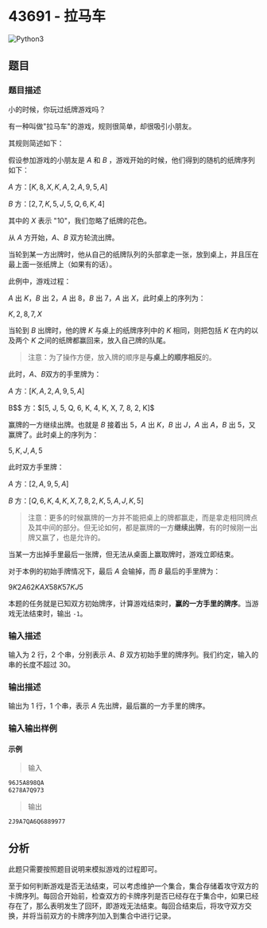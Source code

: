 # 43691 - 拉马车

![Python3](https://img.shields.io/badge/Python3-AC-green)

## 题目

### 题目描述

小的时候，你玩过纸牌游戏吗？

有一种叫做"拉马车"的游戏，规则很简单，却很吸引小朋友。

其规则简述如下：

假设参加游戏的小朋友是 $A$ 和 $B$ ，游戏开始的时候，他们得到的随机的纸牌序列如下：

$A$ 方：$[K, 8, X, K, A, 2, A, 9, 5, A]$

$B$ 方：$[2, 7, K, 5, J, 5, Q, 6, K, 4]$

其中的 $X$ 表示 "10"，我们忽略了纸牌的花色。

从 $A$ 方开始，$A$、$B$ 双方轮流出牌。

当轮到某一方出牌时，他从自己的纸牌队列的头部拿走一张，放到桌上，并且压在最上面一张纸牌上（如果有的话）。

此例中，游戏过程：

$A$ 出 $K$，$B$ 出 $2$，$A$ 出 $8$，$B$ 出 $7$，$A$ 出 $X$，此时桌上的序列为：

$K,2,8,7,X$

当轮到 $B$ 出牌时，他的牌 $K$ 与桌上的纸牌序列中的 $K$ 相同，则把包括 $K$ 在内的以及两个 $K$ 之间的纸牌都赢回来，放入自己牌的队尾。

> 注意：为了操作方便，放入牌的顺序是**与桌上的顺序相反**的。

此时，$A、B$双方的手里牌为：

$A$ 方：$[K, A, 2, A, 9, 5, A]$

B\$$ 方：$[5, J, 5, Q, 6, K, 4, K, X, 7, 8, 2, K]\$

赢牌的一方继续出牌。也就是 $B$ 接着出 $5$，$A$ 出 $K$，$B$ 出 $J$，$A$ 出 $A$，$B$ 出 $5$，又赢牌了。此时桌上的序列为：

$5,K,J,A,5$

此时双方手里牌：

$A$ 方：$[2, A, 9, 5, A]$

$B$ 方：$[Q, 6, K, 4, K, X, 7, 8, 2, K, 5, A, J, K, 5]$

> 注意：更多的时候赢牌的一方并不能把桌上的牌都赢走，而是拿走相同牌点及其中间的部分。但无论如何，都是赢牌的一方**继续出牌**，有的时候刚一出牌又赢了，也是允许的。

当某一方出掉手里最后一张牌，但无法从桌面上赢取牌时，游戏立即结束。

对于本例的初始手牌情况下，最后 $A$ 会输掉，而 $B$ 最后的手里牌为：

$9K2A62KAX58K57KJ5$

本题的任务就是已知双方初始牌序，计算游戏结束时，**赢的一方手里的牌序**。当游戏无法结束时，输出 `-1`。

### 输入描述

输入为 2 行，2 个串，分别表示 $A、B$ 双方初始手里的牌序列。我们约定，输入的串的长度不超过 30。

### 输出描述

输出为 1 行，1 个串，表示 $A$ 先出牌，最后赢的一方手里的牌序。

### 输入输出样例

#### 示例

> 输入

```txt
96J5A898QA
6278A7Q973
```

> 输出

```txt
2J9A7QA6Q6889977
```

## 分析

此题只需要按照题目说明来模拟游戏的过程即可。

至于如何判断游戏是否无法结束，可以考虑维护一个集合，集合存储着攻守双方的卡牌序列。每回合开始前，检查双方的卡牌序列是否已经存在于集合中，如果已经存在了，那么表明发生了回环，即游戏无法结束。每回合结束后，将攻守双方交换，并将当前双方的卡牌序列加入到集合中进行记录。

